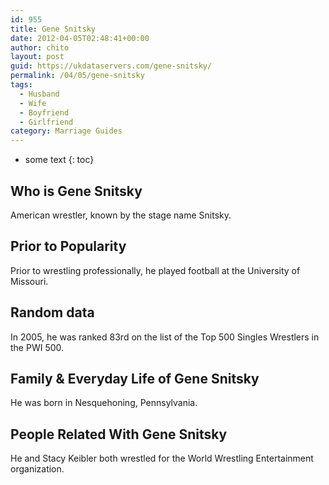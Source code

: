 ```yaml
---
id: 955
title: Gene Snitsky
date: 2012-04-05T02:48:41+00:00
author: chito
layout: post
guid: https://ukdataservers.com/gene-snitsky/
permalink: /04/05/gene-snitsky
tags:
  - Husband
  - Wife
  - Boyfriend
  - Girlfriend
category: Marriage Guides
---
```


* some text
{: toc}


## Who is  Gene Snitsky
                  
                  
                  
American wrestler, known by the stage name Snitsky.
                  
                
                
                
## Prior to Popularity 
                  
                  
                  
Prior to wrestling professionally, he played football at the University of Missouri.
                  
                
                
                
## Random data 
                  
                  
                  
In 2005, he was ranked 83rd on the list of the Top 500 Singles Wrestlers in the PWI 500.
                  
                
                
                
## Family & Everyday Life of Gene Snitsky
                  
                  
                  
He was born in Nesquehoning, Pennsylvania.
                  
                
                
                
## People Related With  Gene Snitsky
                  
                  
                  
He and Stacy Keibler both wrestled for the World Wrestling Entertainment organization.
                  
                
              
            
          
          
          
    
    
  
